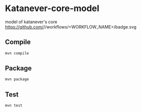 # Katanever-core-model
model of katanever's core
https://github.com/<OWNER>/<REPOSITORY>/workflows/<WORKFLOW_NAME>/badge.svg

## Compile
```bash
mvn compile
```

## Package
```bash
mvn package
```

## Test
```bash
mvn test
```
